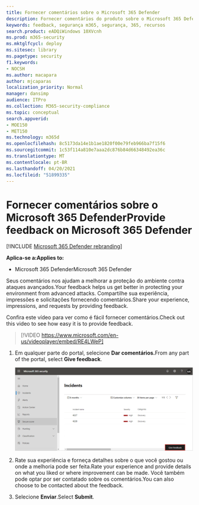 ```yaml
---
title: Fornecer comentários sobre o Microsoft 365 Defender
description: Fornecer comentários do produto sobre o Microsoft 365 Defender
keywords: feedback, segurança m365, segurança, 365, recursos
search.product: eADQiWindows 10XVcnh
ms.prod: m365-security
ms.mktglfcycl: deploy
ms.sitesec: library
ms.pagetype: security
f1.keywords:
- NOCSH
ms.author: macapara
author: mjcaparas
localization_priority: Normal
manager: dansimp
audience: ITPro
ms.collection: M365-security-compliance
ms.topic: conceptual
search.appverid:
- MOE150
- MET150
ms.technology: m365d
ms.openlocfilehash: 8c5173da14e1b1ae1820f00e79feb966ba7f15f6
ms.sourcegitcommit: 1c53f114a810e7aaa2dc876b84d66348492ea36c
ms.translationtype: MT
ms.contentlocale: pt-BR
ms.lasthandoff: 04/20/2021
ms.locfileid: "51899335"
---
```

# <a name="provide-feedback-on-microsoft-365-defender"></a><span data-ttu-id="7e16c-104">Fornecer comentários sobre o Microsoft 365 Defender</span><span class="sxs-lookup"><span data-stu-id="7e16c-104">Provide feedback on Microsoft 365 Defender</span></span>

[!INCLUDE [Microsoft 365 Defender rebranding](../includes/microsoft-defender.md)]


<span data-ttu-id="7e16c-105">**Aplica-se a:**</span><span class="sxs-lookup"><span data-stu-id="7e16c-105">**Applies to:**</span></span>
- <span data-ttu-id="7e16c-106">Microsoft 365 Defender</span><span class="sxs-lookup"><span data-stu-id="7e16c-106">Microsoft 365 Defender</span></span>

<span data-ttu-id="7e16c-107">Seus comentários nos ajudam a melhorar a proteção do ambiente contra ataques avançados.</span><span class="sxs-lookup"><span data-stu-id="7e16c-107">Your feedback helps us get better in protecting your environment from advanced attacks.</span></span> <span data-ttu-id="7e16c-108">Compartilhe sua experiência, impressões e solicitações fornecendo comentários.</span><span class="sxs-lookup"><span data-stu-id="7e16c-108">Share your experience, impressions, and  requests by providing feedback.</span></span>

<span data-ttu-id="7e16c-109">Confira este vídeo para ver como é fácil fornecer comentários.</span><span class="sxs-lookup"><span data-stu-id="7e16c-109">Check out this video to see how easy it is to provide feedback.</span></span>

> [!VIDEO https://www.microsoft.com/en-us/videoplayer/embed/RE4LWeP]


1. <span data-ttu-id="7e16c-110">Em qualquer parte do portal, selecione **Dar comentários.**</span><span class="sxs-lookup"><span data-stu-id="7e16c-110">From any part of the portal, select **Give feedback**.</span></span> 

    ![Imagem do botão comentários](../../media/feedback.png)

2. <span data-ttu-id="7e16c-112">Rate sua experiência e forneça detalhes sobre o que você gostou ou onde a melhoria pode ser feita.</span><span class="sxs-lookup"><span data-stu-id="7e16c-112">Rate your experience and provide details on what you liked or where improvement can be made.</span></span> <span data-ttu-id="7e16c-113">Você também pode optar por ser contatado sobre os comentários.</span><span class="sxs-lookup"><span data-stu-id="7e16c-113">You can also choose to be contacted about the feedback.</span></span> 

3. <span data-ttu-id="7e16c-114">Selecione **Enviar**.</span><span class="sxs-lookup"><span data-stu-id="7e16c-114">Select **Submit**.</span></span>
